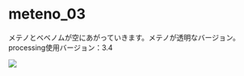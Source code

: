 # meteno_03
メテノとベベノムが空にあがっていきます。メテノが透明なバージョン。<br>
processing使用バージョン：3.4

<img src ="https://raw.githubusercontent.com/yuyurigi/image/master/190202_025236_0454.png">
